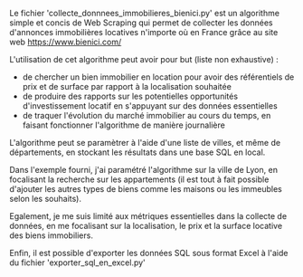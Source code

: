 Le fichier 'collecte_donnnees_immobilieres_bienici.py' est un algorithme simple et concis de Web Scraping qui permet de collecter les données d'annonces immobilières locatives n'importe où en France grâce au site web https://www.bienici.com/

L'utilisation de cet algorithme peut avoir pour but (liste non exhaustive) :
- de chercher un bien immobilier en location pour avoir des référentiels de prix et de surface par rapport à la localisation souhaitée
- de produire des rapports sur les potentielles opportunités d'investissement locatif en s'appuyant sur des données essentielles
- de traquer l'évolution du marché immobilier au cours du temps, en faisant fonctionner l'algorithme de manière journalière

L'algorithme peut se paramètrer à l'aide d'une liste de villes, et même de départements, en stockant les résultats dans une base SQL en local.

Dans l'exemple fourni, j'ai paramétré l'algorithme sur la ville de Lyon, en focalisant la recherche sur les appartements (il est tout à fait possible d'ajouter les autres types de biens comme les maisons ou les immeubles selon les souhaits).

Egalement, je me suis limité aux métriques essentielles dans la collecte de données, en me focalisant sur la localisation, le prix et la surface locative des biens immobiliers.

Enfin, il est possible d'exporter les données SQL sous format Excel à l'aide du fichier 'exporter_sql_en_excel.py'
